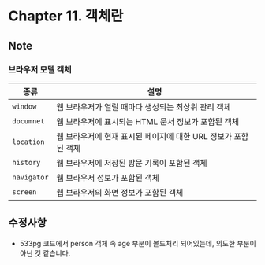 # Chapter 11. 객체란

## Note

### 브라우저 모델 객체

|종류|설명|
|---|---|
|`window`|웹 브라우저가 열릴 때마다 생성되는 최상위 관리 객체|
|`documnet`|웹 브라우저에 표시되는 HTML 문서 정보가 포함된 객체|
|`location`|웹 브라우저에 현재 표시된 페이지에 대한 URL 정보가 포함된 객체|
|`history`|웹 브라우저에 저장된 방문 기록이 포함된 객체|
|`navigator`|웹 브라우저 정보가 포함된 객체|
|`screen`|웹 브라우저의 화면 정보가 포함된 객체|

## 수정사항

- 533pg 코드에서 person 객체 속 age 부분이 볼드처리 되어있는데, 의도한 부분이 아닌 것 같습니다.
